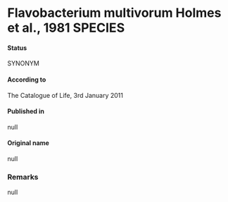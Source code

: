 Flavobacterium multivorum Holmes et al., 1981 SPECIES
=======

#### Status
SYNONYM

#### According to
The Catalogue of Life, 3rd January 2011

#### Published in
null

#### Original name
null

### Remarks
null